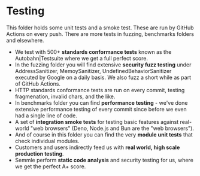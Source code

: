 # Testing
This folder holds some unit tests and a smoke test. These are run by GitHub Actions on every push. There are more tests in fuzzing, benchmarks folders and elsewhere.

* We test with 500+ **standards conformance tests** known as the Autobahn|Testsuite where we get a full perfect score.
* In the fuzzing folder you will find extensive **security fuzz testing** under AddressSanitizer, MemoySanitizer, UndefinedBehaviorSanitizer executed by Google on a daily basis. We also fuzz a short while as part of GitHub Actions.
* HTTP standards conformance tests are run on every commit, testing fragmenation, invalid chars, and the like.
* In benchmarks folder you can find **performance testing** - we've done extensive performance testing of every commit since before we even had a single line of code.
* A set of **integration smoke tests** for testing basic features against real-world "web browsers" (Deno, Node.js and Bun are the "web browsers").
* And of course in this folder you can find the very **module unit tests** that check individual modules.
* Customers and users indirectly feed us with **real world, high scale production testing**.
* Semmle perform **static code analysis** and security testing for us, where we get the perfect A+ score.
